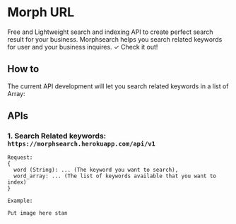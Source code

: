 # Morph URL
Free and Lightweight search and indexing API to create perfect search result for your business. Morphsearch helps you search related keywords for user and your business inquires. ✓ Check it out!

## How to
The current API development will let you search related keywords in a list of Array:

## APIs

### 1. Search Related keywords: `https://morphsearch.herokuapp.com/api/v1`

```
Request: 
{
  word (String): ... (The keyword you want to search),
  word_array: ... (The list of keywords available that you want to index)
}
```

```
Example:

Put image here stan
```
